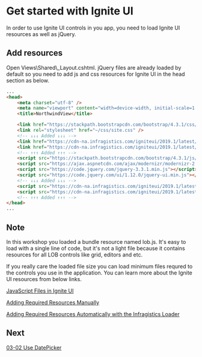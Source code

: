 # Get started with Ignite UI

In order to use Ignite UI controls in you app, you need to load Ignite UI resources as well as jQuery. 

## Add resources

Open Views\\Shared\\_Layout.cshtml. jQuery files are already loaded by default so you need to add js and css resources for Ignite UI in the head section as below.

```html
...
<head>
    <meta charset="utf-8" />
    <meta name="viewport" content="width=device-width, initial-scale=1.0" />
    <title>NorthwindView</title>

    <link href="https://stackpath.bootstrapcdn.com/bootstrap/4.3.1/css/bootstrap.min.css" rel="stylesheet">
    <link rel="stylesheet" href="~/css/site.css" />
    <!-- ↓↓↓ Added ↓↓↓ -->
    <link href="https://cdn-na.infragistics.com/igniteui/2019.1/latest/css/themes/infragistics/infragistics.theme.css" rel="stylesheet" />
    <link href="https://cdn-na.infragistics.com/igniteui/2019.1/latest/css/structure/infragistics.css" rel="stylesheet" />
    <!-- ↑↑↑ Added ↑↑↑ -->
    <script src="https://stackpath.bootstrapcdn.com/bootstrap/4.3.1/js/bootstrap.min.js"></script>
    <script src="https://ajax.aspnetcdn.com/ajax/modernizr/modernizr-2.8.3.js"></script>
    <script src="https://code.jquery.com/jquery-3.3.1.min.js"></script>
    <script src="https://code.jquery.com/ui/1.12.0/jquery-ui.min.js"></script>
    <!-- ↓↓↓ Added ↓↓↓ -->
    <script src="https://cdn-na.infragistics.com/igniteui/2019.1/latest/js/infragistics.core.js"></script>
    <script src="https://cdn-na.infragistics.com/igniteui/2019.1/latest/js/infragistics.lob.js"></script>
    <!-- ↑↑↑ Added ↑↑↑ -->
</head>
...
```

## Note

In this workshop you loaded a bundle resource named lob.js. It's easy to load with a single line of code, but it's not a light file because it contains resources for all LOB controls like grid, editors and etc.

If you really care the loaded file size you can load minimum files requred to the controls you use in the application. You can learn more about the Ignite UI resources from below links.

[JavaScript Files in Ignite UI](https://www.igniteui.com/help/deployment-guide-javascript-files)

[Adding Required Resources Manually](https://www.igniteui.com/help/adding-the-required-resources-for-netadvantage-for-jquery)

[Adding Required Resources Automatically with the Infragistics Loader](https://www.igniteui.com/help/using-infragistics-loader)

## Next
[03-02 Use DatePicker](03-02-Use-DatePicker.md)
